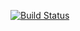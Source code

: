 [![Build Status](https://travis-ci.org/tojo9900/vice.svg?branch=master)](https://travis-ci.org/tojo9900/vice)
